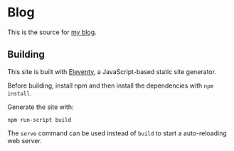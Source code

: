 # Blog

This is the source for [my blog][blog].

## Building

This site is built with [Eleventy](https://www.11ty.dev/), a JavaScript-based static site generator.

Before building, install npm and then install the dependencies with `npm install`.

Generate the site with:

```
npm run-script build
```

The `serve` command can be used instead of `build` to start a auto-reloading
web server.

[blog]: https://alexpearce.me
